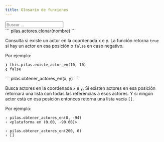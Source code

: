 ```yaml
---
title: Glosario de funciones
---
```


<script>
document.addEventListener("DOMContentLoaded", function() {
  var input = document.querySelector("#buscador");

  var timeout = null;

  function debounce(func, wait) {
    if (timeout) {
      clearTimeout(timeout);
    }

    timeout = setTimeout(() => {
      func.call(this);  
      timeout = null;
    }, 200);
  }

  function filtrar(valor) {
    var funciones = document.querySelectorAll(".funcion");

    funciones.forEach(elemento => {

      if (elemento.firstElementChild.textContent.includes(valor)) {
        elemento.classList.remove("dn");
      } else {
        elemento.classList.add("dn");
      }

    });
  }

  input.onkeydown = function(e) {
    debounce(() => {
      filtrar(this.value);
    }, 500);
  }

});
</script>

<div class="tr">
  <input id="buscador" placeholder="Buscar ..." class="input">
</div>

<div class="funcion">
```
pilas.actores.clonar(nombre)
```

Consulta si existe un actor en la coordenada x e y. La función retorna `true` si
hay un actor en esa posición o `false` en caso negativo.

Por ejemplo:

```
❯ this.pilas.existe_actor_en(10, 10)
❮ false
```

</div>

<div class="funcion">
```
pilas.obtener_actores_en(x, y)
```

Busca actores en la coordenada `x` e `y`. Si existen actores en esa posición retornará
una lista con todas las referencias a esos actores. Y si ningún actor está en esa posición
entonces retorna una lista vacía `[]`.

Por ejemplo:

```
› pilas.obtener_actores_en(0, -94)
‹ <plataforma en (0.00, -90.00)>

› pilas.obtener_actores_en(200, 0)
‹ []
```

</div>

